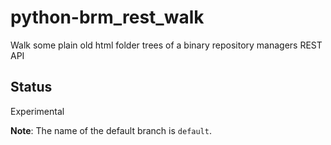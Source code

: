 # python-brm_rest_walk
Walk some plain old html folder trees of a binary repository managers REST API

## Status
Experimental

**Note**: The name of the default branch is `default`.
